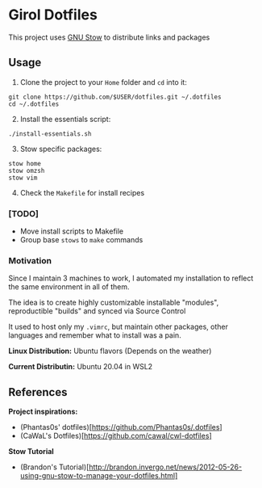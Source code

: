 # Girol Dotfiles

This project uses [GNU Stow](https://www.gnu.org/software/stow/) to distribute links and packages

## Usage

1. Clone the project to your `Home` folder and `cd` into it:

```shell
git clone https://github.com/$USER/dotfiles.git ~/.dotfiles
cd ~/.dotfiles
```

2. Install the essentials script:

```shell
./install-essentials.sh
```

3. Stow specific packages:

```shell
stow home
stow omzsh
stow vim
```

4. Check the `Makefile` for install recipes


### [TODO]

- Move install scripts to Makefile
- Group base `stows` to `make` commands

### Motivation

Since I maintain 3 machines to work, I automated my installation to reflect the same environment in all of them.

The idea is to create highly customizable installable "modules", reproductible "builds" and synced via Source Control

It used to host only my `.vimrc`, but maintain other packages, other languages and remember what to install was a pain.


**Linux Distribution:** Ubuntu flavors (Depends on the weather)

**Current Distributin:** Ubuntu 20.04 in WSL2

## References

**Project inspirations:**

- (Phantas0s' dotfiles)[https://github.com/Phantas0s/.dotfiles]
- (CaWaL's Dotfiles)[https://github.com/cawal/cwl-dotfiles]

**Stow Tutorial**

- (Brandon's Tutorial)[http://brandon.invergo.net/news/2012-05-26-using-gnu-stow-to-manage-your-dotfiles.html]
